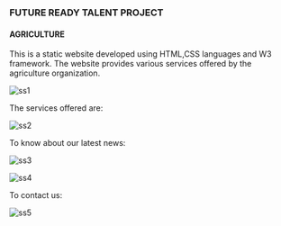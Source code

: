 <h3>FUTURE READY TALENT PROJECT</h3>
<h4>AGRICULTURE</h4>
This is a static website developed using HTML,CSS languages and W3 framework. The website provides various services offered by the agriculture organization.

![ss1](https://user-images.githubusercontent.com/109726254/186720533-57565e71-8ae8-47e6-bd16-1e4595ce5eec.png)

The services offered are:

![ss2](https://user-images.githubusercontent.com/109726254/186720634-29b214e7-511b-4c0d-a6be-e9a9ca165c37.png)

To know about our latest news:

![ss3](https://user-images.githubusercontent.com/109726254/186720882-07666577-1fbb-4121-bf4b-bace1ebfaea9.png)

![ss4](https://user-images.githubusercontent.com/109726254/186720969-69d91f1d-9a1d-456d-8148-213504cb54b3.png)

To contact us:

![ss5](https://user-images.githubusercontent.com/109726254/186721027-501ff919-592d-4b4c-a1de-ba884501e965.png)
